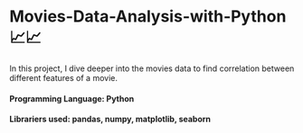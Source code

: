 # Movies-Data-Analysis-with-Python 📈📈

In this project, I dive deeper into the movies data to find correlation between different features of a movie.
#### Programming Language: Python
#### Librariers used: pandas, numpy, matplotlib, seaborn

